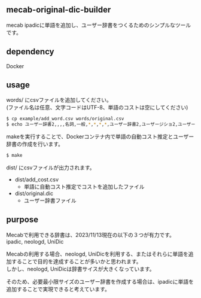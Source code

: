 mecab-original-dic-builder
---

mecab ipadicに単語を追加し、ユーザー辞書をつくるためのシンプルなツールです。

## dependency

Docker

## usage

words/ にcsvファイルを追加してください。  
(ファイル名は任意、文字コードはUTF-8、単語のコストは空にしてください)

```bash
$ cp example/add_word.csv words/original.csv
$ echo ユーザー辞書2,,,,名詞,一般,*,*,*,*,ユーザー辞書2,ユーザージショ2,ユーザージショ2,オリジナル単語 >> words/original.csv
```

makeを実行することで、Dockerコンテナ内で単語の自動コスト推定とユーザー辞書の作成を行います。

```bash
$ make
```

dist/ にcsvファイルが出力されます。
 - dist/add_cost.csv
   - 単語に自動コスト推定でコストを追加したファイル
 - dist/original.dic
   - ユーザー辞書ファイル

## purpose
Mecabで利用できる辞書は、2023/11/13現在の以下の３つが有力です。  
ipadic, neologd, UniDic  

Mecabの利用する場合、neologd, UniDicを利用する、またはそれらに単語を追加することで目的を達成することが多いかと思われます。  
しかし、neologd, UniDicは辞書サイスが大きくなっています。

そのため、必要最小限サイズのユーザー辞書を作成する場合は、ipadicに単語を追加することで実現できると考えています。

